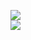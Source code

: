 [![](https://img.shields.io/badge/Made%20With-Github%20Spray-lightgrey.svg?style=for-the-badge&logo=github)](https://github.com/Annihil/github-spray#28427)  
[![](https://i.imgur.com/2DrTn0Z.gif)](https://github.com/Annihil/github-spray)